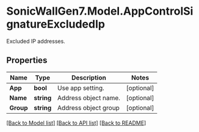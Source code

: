 # SonicWallGen7.Model.AppControlSignatureExcludedIp
Excluded IP addresses.

## Properties

Name | Type | Description | Notes
------------ | ------------- | ------------- | -------------
**App** | **bool** | Use app setting. | [optional] 
**Name** | **string** | Address object name. | [optional] 
**Group** | **string** | Address object group | [optional] 

[[Back to Model list]](../README.md#documentation-for-models) [[Back to API list]](../README.md#documentation-for-api-endpoints) [[Back to README]](../README.md)

